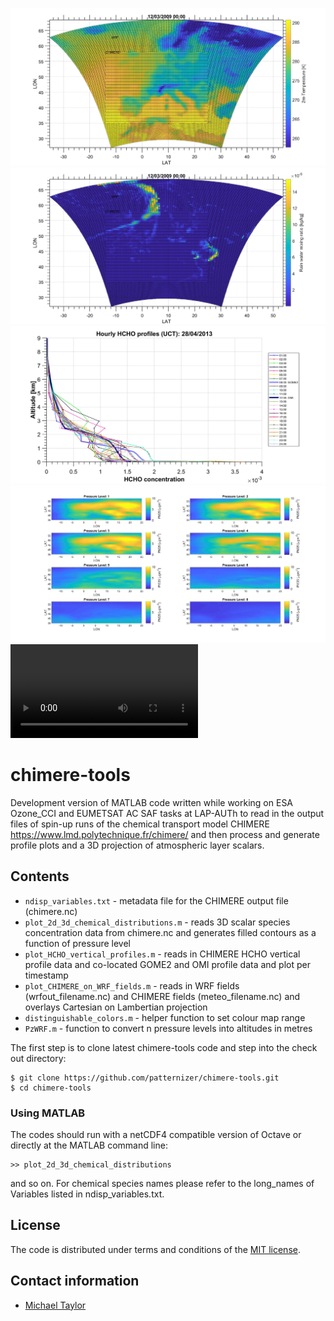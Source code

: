 ![image](https://github.com/patternizer/chimere-tools/blob/master/WRF_CHIMERE_Temperature_20090312.jpg)
![image](https://github.com/patternizer/chimere-tools/blob/master/WRF_CHIMERE_Precipitation_20090312.jpg)
![image](https://github.com/patternizer/chimere-tools/blob/master/HCHO_20130428.jpg)
![image](https://github.com/patternizer/chimere-tools/blob/master/plot_PM25_2d.jpg)
![image](https://github.com/patternizer/chimere-tools/blob/master/plot_PM25_3d_video.mp4)

# chimere-tools

Development version of MATLAB code written while working on ESA Ozone_CCI and EUMETSAT AC SAF tasks at LAP-AUTh
to read in the output files of spin-up runs of the chemical transport model CHIMERE 
https://www.lmd.polytechnique.fr/chimere/ and then process and generate profile plots and a 3D projection of 
atmospheric layer scalars.

## Contents

* `ndisp_variables.txt` - metadata file for the CHIMERE output file (chimere.nc)
* `plot_2d_3d_chemical_distributions.m` - reads 3D scalar species concentration data from chimere.nc and generates filled contours as a function of pressure level
* `plot_HCHO_vertical_profiles.m` - reads in CHIMERE HCHO vertical profile data and co-located GOME2 and OMI profile data and plot per timestamp
* `plot_CHIMERE_on_WRF_fields.m` - reads in WRF fields (wrfout_filename.nc) and CHIMERE fields (meteo_filename.nc) and overlays Cartesian on Lambertian projection
* `distinguishable_colors.m` - helper function to set colour map range
* `PzWRF.m` - function to convert n pressure levels into altitudes in metres

The first step is to clone latest chimere-tools code and step into the check out directory: 

    $ git clone https://github.com/patternizer/chimere-tools.git
    $ cd chimere-tools
    
### Using MATLAB

The codes should run with a netCDF4 compatible version of Octave or directly at the MATLAB command line: 

    >> plot_2d_3d_chemical_distributions

and so on. For chemical species names please refer to the long_names of Variables listed in ndisp_variables.txt.
        
## License

The code is distributed under terms and conditions of the [MIT license](https://opensource.org/licenses/MIT).

## Contact information

* [Michael Taylor](https://patternizer.github.io)


